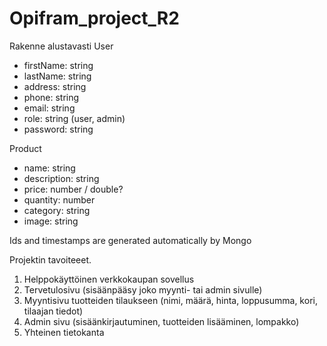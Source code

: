 # Opifram_project_R2

Rakenne alustavasti
User

- firstName: string
- lastName: string
- address: string
- phone: string
- email: string
- role: string (user, admin)
- password: string

Product

- name: string
- description: string
- price: number / double?
- quantity: number
- category: string
- image: string

Ids and timestamps are generated automatically by Mongo

Projektin tavoiteeet.

1. Helppokäyttöinen verkkokaupan sovellus
2. Tervetulosivu (sisäänpääsy joko myynti- tai admin sivulle)
3. Myyntisivu tuotteiden tilaukseen (nimi, määrä, hinta, loppusumma, kori, tilaajan tiedot)
4. Admin sivu (sisäänkirjautuminen, tuotteiden lisääminen, lompakko)
5. Yhteinen tietokanta
